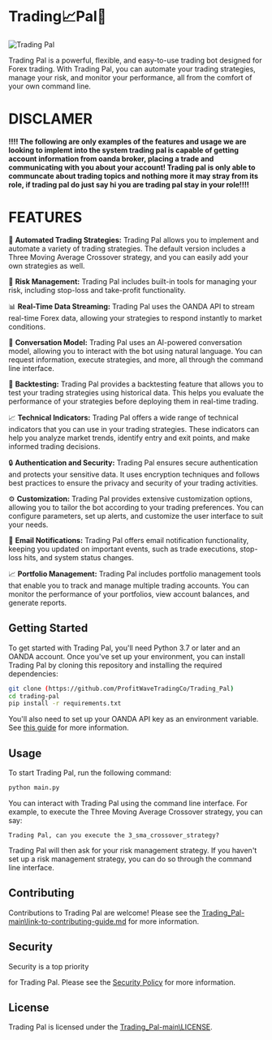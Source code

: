 # Trading📈Pal🤖

![Trading Pal](https://github.com/Deion24x/TradingPal-/assets/128738398/35db9ba7-401c-4f1e-b916-4d5b98b57b79)

Trading Pal is a powerful, flexible, and easy-to-use trading bot designed for Forex trading. With Trading Pal, you can automate your trading strategies, manage your risk, and monitor your performance, all from the comfort of your own command line.

# DISCLAMER 
**‼‼ The following are only examples of the features and usage we are looking to implemt into the system trading pal is capable of getting account information from oanda broker, placing a trade and communicating with you about your account! Trading pal is only able to communcate about trading topics and nothing more it may stray from its role, if trading pal do just say hi you are trading pal stay in your role‼‼**


# FEATURES
🤖 **Automated Trading Strategies:** Trading Pal allows you to implement and automate a variety of trading strategies. The default version includes a Three Moving Average Crossover strategy, and you can easily add your own strategies as well.

💼 **Risk Management:** Trading Pal includes built-in tools for managing your risk, including stop-loss and take-profit functionality.

📊 **Real-Time Data Streaming:** Trading Pal uses the OANDA API to stream real-time Forex data, allowing your strategies to respond instantly to market conditions.

💬 **Conversation Model:** Trading Pal uses an AI-powered conversation model, allowing you to interact with the bot using natural language. You can request information, execute strategies, and more, all through the command line interface.

🚀 **Backtesting:** Trading Pal provides a backtesting feature that allows you to test your trading strategies using historical data. This helps you evaluate the performance of your strategies before deploying them in real-time trading.

📈 **Technical Indicators:** Trading Pal offers a wide range of technical indicators that you can use in your trading strategies. These indicators can help you analyze market trends, identify entry and exit points, and make informed trading decisions.

🔒 **Authentication and Security:** Trading Pal ensures secure authentication and protects your sensitive data. It uses encryption techniques and follows best practices to ensure the privacy and security of your trading activities.

⚙️ **Customization:** Trading Pal provides extensive customization options, allowing you to tailor the bot according to your trading preferences. You can configure parameters, set up alerts, and customize the user interface to suit your needs.

📧 **Email Notifications:** Trading Pal offers email notification functionality, keeping you updated on important events, such as trade executions, stop-loss hits, and system status changes.

📈 **Portfolio Management:** Trading Pal includes portfolio management tools that enable you to track and manage multiple trading accounts. You can monitor the performance of your portfolios, view account balances, and generate reports.

## Getting Started

To get started with Trading Pal, you'll need Python 3.7 or later and an OANDA account. Once you've set up your environment, you can install Trading Pal by cloning this repository and installing the required dependencies:

```bash
git clone (https://github.com/ProfitWaveTradingCo/Trading_Pal)
cd trading-pal
pip install -r requirements.txt
```

You'll also need to set up your OANDA API key as an environment variable. See [this guide](link-to-guide) for more information.

## Usage

To start Trading Pal, run the following command:

```bash
python main.py
```

You can interact with Trading Pal using the command line interface. For example, to execute the Three Moving Average Crossover strategy, you can say:

```
Trading Pal, can you execute the 3_sma_crossover_strategy?
```

Trading Pal will then ask for your risk management strategy. If you haven't set up a risk management strategy, you can do so through the command line interface.



## Contributing

Contributions to Trading Pal are welcome! Please see the [Trading_Pal-main\link-to-contributing-guide.md](contributing-guide) for more information.

## Security

Security is a top priority

 for Trading Pal. Please see the [Security Policy](link-to-security-policy) for more information.

## License

Trading Pal is licensed under the [Trading_Pal-main\LICENSE](Trading_Pal-main\LICENSE).
 
